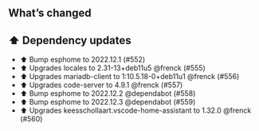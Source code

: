 ## What’s changed

## ⬆️ Dependency updates

- ⬆️ Bump esphome to 2022.12.1 (#552)
- ⬆️ Upgrades locales to 2.31-13+deb11u5 @frenck (#555)
- ⬆️ Upgrades mariadb-client to 1:10.5.18-0+deb11u1 @frenck (#556)
- ⬆️ Upgrades code-server to 4.9.1 @frenck (#557)
- ⬆️ Bump esphome to 2022.12.2 @dependabot (#558)
- ⬆️ Bump esphome to 2022.12.3 @dependabot (#559)
- ⬆️ Upgrades keesschollaart.vscode-home-assistant to 1.32.0 @frenck (#560)
